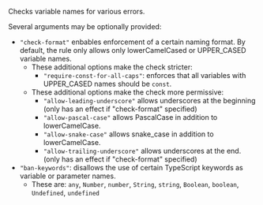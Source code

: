 Checks variable names for various errors.


Several arguments may be optionally provided:

* `"check-format"` enbables enforcement of a certain naming format. By default, the rule only allows only lowerCamelCased or UPPER_CASED variable names.
  * These additional options make the check stricter:
    * `"require-const-for-all-caps"`: enforces that all variables with UPPER_CASED names should be `const`.
  * These additional options make the check more permissive:
    * `"allow-leading-underscore"` allows underscores at the beginning (only has an effect if "check-format" specified)
    * `"allow-pascal-case"` allows PascalCase in addition to lowerCamelCase.
    * `"allow-snake-case"` allows snake_case in addition to lowerCamelCase.
    * `"allow-trailing-underscore"` allows underscores at the end. (only has an effect if "check-format" specified)
* `"ban-keywords"`: disallows the use of certain TypeScript keywords as variable or parameter names.
  * These are: `any`, `Number`, `number`, `String`, `string`, `Boolean`, `boolean`, `Undefined`, `undefined`
